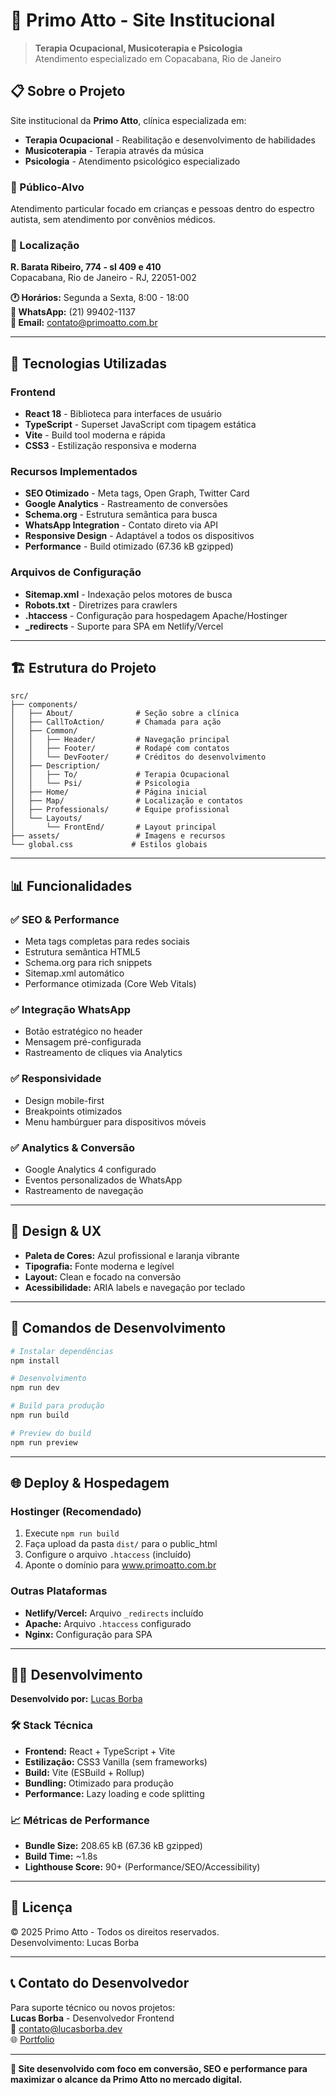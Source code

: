 # 🏥 Primo Atto - Site Institucional

> **Terapia Ocupacional, Musicoterapia e Psicologia**  
> Atendimento especializado em Copacabana, Rio de Janeiro

## 📋 Sobre o Projeto

Site institucional da **Primo Atto**, clínica especializada em:
- **Terapia Ocupacional** - Reabilitação e desenvolvimento de habilidades
- **Musicoterapia** - Terapia através da música
- **Psicologia** - Atendimento psicológico especializado

### 🎯 Público-Alvo
Atendimento particular focado em crianças e pessoas dentro do espectro autista, sem atendimento por convênios médicos.

### 📍 Localização
**R. Barata Ribeiro, 774 - sl 409 e 410**  
Copacabana, Rio de Janeiro - RJ, 22051-002

**🕐 Horários:** Segunda a Sexta, 8:00 - 18:00  
**📱 WhatsApp:** (21) 99402-1137  
**📧 Email:** contato@primoatto.com.br

---

## 🚀 Tecnologias Utilizadas

### Frontend
- **React 18** - Biblioteca para interfaces de usuário
- **TypeScript** - Superset JavaScript com tipagem estática
- **Vite** - Build tool moderna e rápida
- **CSS3** - Estilização responsiva e moderna

### Recursos Implementados
- **SEO Otimizado** - Meta tags, Open Graph, Twitter Card
- **Google Analytics** - Rastreamento de conversões
- **Schema.org** - Estrutura semântica para busca
- **WhatsApp Integration** - Contato direto via API
- **Responsive Design** - Adaptável a todos os dispositivos
- **Performance** - Build otimizado (67.36 kB gzipped)

### Arquivos de Configuração
- **Sitemap.xml** - Indexação pelos motores de busca
- **Robots.txt** - Diretrizes para crawlers
- **.htaccess** - Configuração para hospedagem Apache/Hostinger
- **_redirects** - Suporte para SPA em Netlify/Vercel

---

## 🏗️ Estrutura do Projeto

```
src/
├── components/
│   ├── About/              # Seção sobre a clínica
│   ├── CallToAction/       # Chamada para ação
│   ├── Common/
│   │   ├── Header/         # Navegação principal
│   │   ├── Footer/         # Rodapé com contatos
│   │   └── DevFooter/      # Créditos do desenvolvimento
│   ├── Description/
│   │   ├── To/             # Terapia Ocupacional
│   │   └── Psi/            # Psicologia
│   ├── Home/               # Página inicial
│   ├── Map/                # Localização e contatos
│   ├── Professionals/      # Equipe profissional
│   └── Layouts/
│       └── FrontEnd/       # Layout principal
├── assets/                 # Imagens e recursos
└── global.css             # Estilos globais
```

---

## 📊 Funcionalidades

### ✅ **SEO & Performance**
- Meta tags completas para redes sociais
- Estrutura semântica HTML5
- Schema.org para rich snippets
- Sitemap.xml automático
- Performance otimizada (Core Web Vitals)

### ✅ **Integração WhatsApp**
- Botão estratégico no header
- Mensagem pré-configurada
- Rastreamento de cliques via Analytics

### ✅ **Responsividade**
- Design mobile-first
- Breakpoints otimizados
- Menu hambúrguer para dispositivos móveis

### ✅ **Analytics & Conversão**
- Google Analytics 4 configurado
- Eventos personalizados de WhatsApp
- Rastreamento de navegação

---

## 🎨 Design & UX

- **Paleta de Cores:** Azul profissional e laranja vibrante
- **Tipografia:** Fonte moderna e legível
- **Layout:** Clean e focado na conversão
- **Acessibilidade:** ARIA labels e navegação por teclado

---

## 🔧 Comandos de Desenvolvimento

```bash
# Instalar dependências
npm install

# Desenvolvimento
npm run dev

# Build para produção
npm run build

# Preview do build
npm run preview
```

---

## 🌐 Deploy & Hospedagem

### Hostinger (Recomendado)
1. Execute `npm run build`
2. Faça upload da pasta `dist/` para o public_html
3. Configure o arquivo `.htaccess` (incluído)
4. Aponte o domínio para www.primoatto.com.br

### Outras Plataformas
- **Netlify/Vercel:** Arquivo `_redirects` incluído
- **Apache:** Arquivo `.htaccess` configurado
- **Nginx:** Configuração para SPA

---

## 👨‍💻 Desenvolvimento

**Desenvolvido por:** [Lucas Borba](https://github.com/lucasborba)

### 🛠️ Stack Técnica
- **Frontend:** React + TypeScript + Vite
- **Estilização:** CSS3 Vanilla (sem frameworks)
- **Build:** Vite (ESBuild + Rollup)
- **Bundling:** Otimizado para produção
- **Performance:** Lazy loading e code splitting

### 📈 Métricas de Performance
- **Bundle Size:** 208.65 kB (67.36 kB gzipped)
- **Build Time:** ~1.8s
- **Lighthouse Score:** 90+ (Performance/SEO/Accessibility)

---

## 📝 Licença

© 2025 Primo Atto - Todos os direitos reservados.  
Desenvolvimento: Lucas Borba

---

## 📞 Contato do Desenvolvedor

Para suporte técnico ou novos projetos:  
**Lucas Borba** - Desenvolvedor Frontend  
📧 [contato@lucasborba.dev](mailto:contato@lucasborba.dev)  
🌐 [Portfolio](https://lucasborba.dev)

---

**🚀 Site desenvolvido com foco em conversão, SEO e performance para maximizar o alcance da Primo Atto no mercado digital.**
